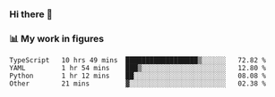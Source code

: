 ### Hi there 👋

### 📊 My work in figures

<!--START_SECTION:waka-->

```text
TypeScript   10 hrs 49 mins  ██████████████████▒░░░░░░   72.82 %
YAML         1 hr 54 mins    ███▒░░░░░░░░░░░░░░░░░░░░░   12.80 %
Python       1 hr 12 mins    ██░░░░░░░░░░░░░░░░░░░░░░░   08.08 %
Other        21 mins         ▓░░░░░░░░░░░░░░░░░░░░░░░░   02.38 %
```

<!--END_SECTION:waka-->
